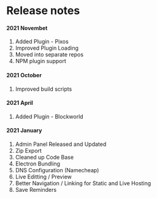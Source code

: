 
# Release notes

#### 2021 Novembet
1. Added Plugin - Pixos
2. Improved Plugin Loading
3. Moved into separate repos
4. NPM plugin support

#### 2021 October
1. Improved build scripts

#### 2021 April
1. Added Plugin - Blockworld

#### 2021 January

1. Admin Panel Released and Updated
2. Zip Export
3. Cleaned up Code Base
4. Electron Bundling
5. DNS Configuration (Namecheap)
6. Live Editting / Preview
7. Better Navigation / Linking for Static and Live Hosting
8. Save Reminders

